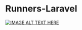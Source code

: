 # Runners-Laravel

[![IMAGE ALT TEXT HERE](http://img.youtube.com/vi/OC2R5fvJsxo/0.jpg)](http://www.youtube.com/watch?v=OC2R5fvJsxo)
